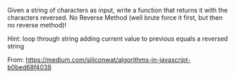 Given a string of characters as input, write a function that returns it with the characters reversed. No Reverse Method (well brute force it first, but then no reverse method)! 


Hint: loop through string adding current value to previous equals a reversed string

From: https://medium.com/siliconwat/algorithms-in-javascript-b0bed68f4038
